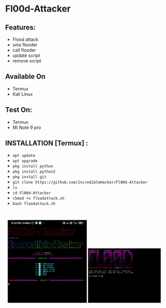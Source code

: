 # Fl00d-Attacker


## Features:

- Flood attack 
- sms flooder
- call flooder
- update script
- remove script

## Available On
- Termux
- Kali Linux

## Test On:
- Termux
- Mi Note 9 pro

## INSTALLATION [Termux] :

* `apt update`
* `apt upgrade`
* `pkg install python`
* `pkg install python2`
* `pkg install git`
* `git clone https://github.com/IncredibleHacker/Fl00d-Attacker`
* `ls`
* `cd Fl00d-Attacker`
* `chmod +x floodattack.sh`
* `bash floodattack.sh`
<br>
<p align="center">
<img width="50%" src="https://github.com/IncredibleHacker/Fl00d-Attacker/blob/main/IMG_20210627_203246.jpg"/>
<img width="46%" src="https://github.com/IncredibleHacker/Fl00d-Attacker/blob/main/IMG_20210627_202415.jpg"/>
